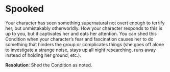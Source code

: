 # Spooked

Your character has seen something supernatural not
overt enough to terrify her, but unmistakably otherworldly.
How your character responds to this is up to you, but it captivates her and eats her attention. You can shed this Condition
when your character’s fear and fascination causes her to do
something that hinders the group or complicates things (she
goes off alone to investigate a strange noise, stays up all night
researching, runs away instead of holding her ground, etc.).

**Resolution**: Shed the Condition as noted.